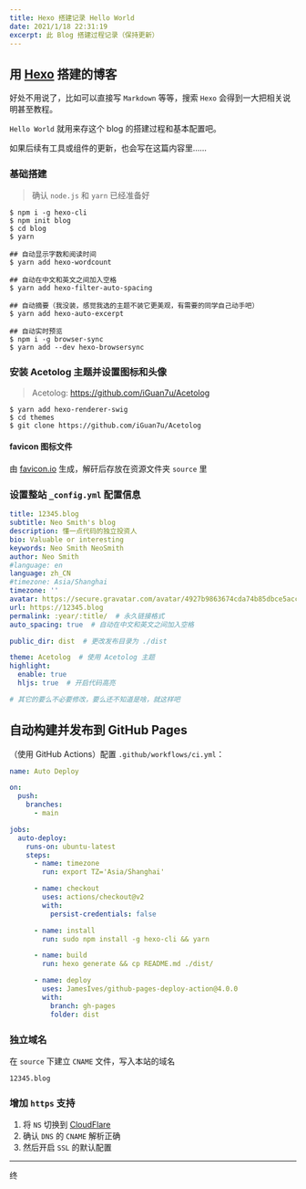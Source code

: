 ```yaml
---
title: Hexo 搭建记录 Hello World
date: 2021/1/18 22:31:19
excerpt: 此 Blog 搭建过程记录（保持更新）
---
```


## 用 [Hexo](https://hexo.io) 搭建的博客

好处不用说了，比如可以直接写 `Markdown` 等等，搜索 `Hexo` 会得到一大把相关说明甚至教程。

`Hello World` 就用来存这个 blog 的搭建过程和基本配置吧。

如果后续有工具或组件的更新，也会写在这篇内容里…… 


### 基础搭建

> 确认 `node.js` 和 `yarn` 已经准备好

```console
$ npm i -g hexo-cli
$ npm init blog
$ cd blog
$ yarn

## 自动显示字数和阅读时间
$ yarn add hexo-wordcount

## 自动在中文和英文之间加入空格
$ yarn add hexo-filter-auto-spacing

## 自动摘要（我没装，感觉我选的主题不装它更美观，有需要的同学自己动手吧）
$ yarn add hexo-auto-excerpt

## 自动实时预览
$ npm i -g browser-sync
$ yarn add --dev hexo-browsersync
```

### 安装 Acetolog 主题并设置图标和头像

> Acetolog: https://github.com/iGuan7u/Acetolog

```console
$ yarn add hexo-renderer-swig
$ cd themes
$ git clone https://github.com/iGuan7u/Acetolog
```


#### favicon 图标文件

由 [favicon.io](https://favicon.io) 生成，解矸后存放在资源文件夹 `source` 里


### 设置整站 `_config.yml` 配置信息

```yaml
title: 12345.blog
subtitle: Neo Smith's blog
description: 懂一点代码的独立投资人
bio: Valuable or interesting
keywords: Neo Smith NeoSmith
author: Neo Smith
#language: en
language: zh_CN
#timezone: Asia/Shanghai
timezone: ''
avatar: https://secure.gravatar.com/avatar/4927b9863674cda74b85dbce5acc6ab6?s=800&d=identicon
url: https://12345.blog
permalink: :year/:title/  # 永久链接格式
auto_spacing: true  # 自动在中文和英文之间加入空格

public_dir: dist  # 更改发布目录为 ./dist

theme: Acetolog  # 使用 Acetolog 主题
highlight:
  enable: true
  hljs: true  # 开启代码高亮

# 其它的要么不必要修改，要么还不知道是啥，就这样吧
```


## 自动构建并发布到 GitHub Pages

（使用 GitHub Actions）配置 `.github/workflows/ci.yml`：

```yaml
name: Auto Deploy

on:
  push:
    branches:
      - main

jobs:
  auto-deploy:
    runs-on: ubuntu-latest
    steps:
      - name: timezone
        run: export TZ='Asia/Shanghai'

      - name: checkout
        uses: actions/checkout@v2
        with:
          persist-credentials: false

      - name: install
        run: sudo npm install -g hexo-cli && yarn

      - name: build
        run: hexo generate && cp README.md ./dist/

      - name: deploy
        uses: JamesIves/github-pages-deploy-action@4.0.0
        with:
          branch: gh-pages
          folder: dist
```


### 独立域名

在 `source` 下建立 `CNAME` 文件，写入本站的域名

```text
12345.blog
```


### 增加 `https` 支持

1. 将 `NS` 切换到 [CloudFlare](https://cloudflare.com)
2. 确认 `DNS` 的 `CNAME` 解析正确
3. 然后开启 `SSL` 的默认配置


---------

终 <THE END>
